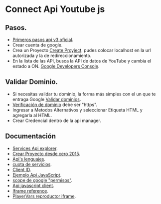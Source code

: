 # Connect Api Youtube js

## Pasos.

* [Primeros pasos api v3 oficial](https://developers.google.com/youtube/v3/getting-started).
* Crear cuenta de google.
* Crea un Proyecto [Create Proyject](https://console.developers.google.com/project). pudes colocar localhost en la url autorizada y la de redireccionamiento.
* En la lista de las API, busca la API de datos de YouTube y cambia el estado a ON. [Google Developers Console](https://console.developers.google.com/).



## Validar Dominio.

* Si necesitas validar tu dominio, la forma más simples con el un <meta> que te entraga Google [Validar dominios](https://www.google.com/webmasters/tools/home?pli=1).
* [Verificación de dominio](https://console.developers.google.com/apis/credentials/domainverification?) debe ser "https".
* Ingresar a Metodos Alternativos y seleccionar Etiqueta HTML y agregarla al HTML.
* Crear Credencial dentro de la api manager.



## Documentación

* [Services Api explorer](https://developers.google.com/apis-explorer/?hl=en_US#p/youtube/v3/).
* [Crear Proyecto desde cero 2015](http://www.phpgang.com/how-to-authenticate-upload-videos-to-youtube-channel-in-php_974.html).
* [Api's lenguajes](https://developers.google.com/youtube/v3/code_samples/#go).
* [cuota de servicios](https://console.developers.google.com/apis/api/youtube/quotas?).
* [Client ID](https://console.developers.google.com/apis/credentials?project).
* [Ejemplo Api JavaScript](https://developers.google.com/youtube/v3/code_samples/javascript).
* [scope de google "permisos"](https://developers.google.com/identity/protocols/googlescopes#plusDomainsv1).
* [Api javascript client](https://github.com/google/google-api-javascript-client).
* [Iframe reference](https://developers.google.com/youtube/iframe_api_reference#Playback_status).
* [PlayerVars reproductor iframe](https://developers.google.com/youtube/player_parameters?playerVersion=HTML5#start).